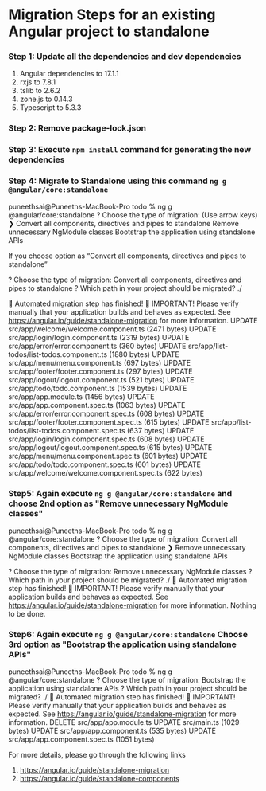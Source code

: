 # Migration Steps for an existing Angular project to standalone

### Step 1: Update all the dependencies and dev dependencies
1. Angular dependencies to 17.1.1
2. rxjs to 7.8.1
3. tslib to 2.6.2
4. zone.js to 0.14.3
5. Typescript to 5.3.3

### Step 2: Remove package-lock.json
### Step 3: Execute `npm install` command for generating the new dependencies
### Step 4: Migrate to Standalone using this command `ng g @angular/core:standalone`

puneethsai@Puneeths-MacBook-Pro todo % ng g @angular/core:standalone
? Choose the type of migration: (Use arrow keys)
❯ Convert all components, directives and pipes to standalone
Remove unnecessary NgModule classes
Bootstrap the application using standalone APIs 

If you choose option as “Convert all components, directives and pipes to standalone”

? Choose the type of migration: Convert all components, directives and pipes to standalone
? Which path in your project should be migrated? ./

🎉 Automated migration step has finished! 🎉
IMPORTANT! Please verify manually that your application builds and behaves as expected.
See https://angular.io/guide/standalone-migration for more information.
UPDATE src/app/welcome/welcome.component.ts (2471 bytes)
UPDATE src/app/login/login.component.ts (2319 bytes)
UPDATE src/app/error/error.component.ts (360 bytes)
UPDATE src/app/list-todos/list-todos.component.ts (1880 bytes)
UPDATE src/app/menu/menu.component.ts (697 bytes)
UPDATE src/app/footer/footer.component.ts (297 bytes)
UPDATE src/app/logout/logout.component.ts (521 bytes)
UPDATE src/app/todo/todo.component.ts (1539 bytes)
UPDATE src/app/app.module.ts (1456 bytes)
UPDATE src/app/app.component.spec.ts (1063 bytes)
UPDATE src/app/error/error.component.spec.ts (608 bytes)
UPDATE src/app/footer/footer.component.spec.ts (615 bytes)
UPDATE src/app/list-todos/list-todos.component.spec.ts (637 bytes)
UPDATE src/app/login/login.component.spec.ts (608 bytes)
UPDATE src/app/logout/logout.component.spec.ts (615 bytes)
UPDATE src/app/menu/menu.component.spec.ts (601 bytes)
UPDATE src/app/todo/todo.component.spec.ts (601 bytes)
UPDATE src/app/welcome/welcome.component.spec.ts (622 bytes)

### Step5: Again execute `ng g @angular/core:standalone` and choose 2nd option as "Remove unnecessary NgModule classes"
puneethsai@Puneeths-MacBook-Pro todo % ng g @angular/core:standalone
? Choose the type of migration:
Convert all components, directives and pipes to standalone
❯ Remove unnecessary NgModule classes
Bootstrap the application using standalone APIs 

? Choose the type of migration: Remove unnecessary NgModule classes
? Which path in your project should be migrated? ./
🎉 Automated migration step has finished! 🎉
IMPORTANT! Please verify manually that your application builds and behaves as expected.
See https://angular.io/guide/standalone-migration for more information.
Nothing to be done.

### Step6: Again execute `ng g @angular/core:standalone` Choose 3rd option as "Bootstrap the application using standalone APIs"

puneethsai@Puneeths-MacBook-Pro todo % ng g @angular/core:standalone
? Choose the type of migration: Bootstrap the application using standalone APIs
? Which path in your project should be migrated? ./
🎉 Automated migration step has finished! 🎉
IMPORTANT! Please verify manually that your application builds and behaves as expected.
See https://angular.io/guide/standalone-migration for more information.
DELETE src/app/app.module.ts
UPDATE src/main.ts (1029 bytes)
UPDATE src/app/app.component.ts (535 bytes)
UPDATE src/app/app.component.spec.ts (1051 bytes)

For more details, please go through the following links
1. https://angular.io/guide/standalone-migration
2. https://angular.io/guide/standalone-components

